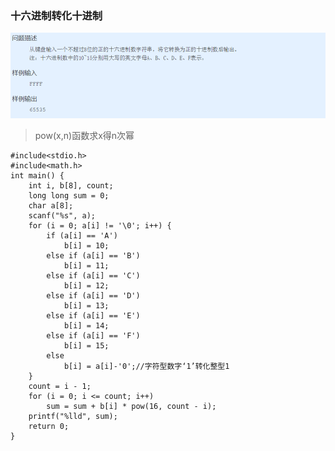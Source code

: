 ### 十六进制转化十进制

![](https://github.com/wkrkk/RandomPictures/blob/master/TIM%E6%88%AA%E5%9B%BE20190226214849.png?raw=true)

> pow(x,n)函数求x得n次幂

```
#include<stdio.h>
#include<math.h>
int main() {
	int i, b[8], count;
	long long sum = 0;
	char a[8];
	scanf("%s", a);
	for (i = 0; a[i] != '\0'; i++) {
		if (a[i] == 'A')
			b[i] = 10;
		else if (a[i] == 'B')
			b[i] = 11;
		else if (a[i] == 'C')
			b[i] = 12;
		else if (a[i] == 'D')
			b[i] = 13;
		else if (a[i] == 'E')
			b[i] = 14;
		else if (a[i] == 'F')
			b[i] = 15;
		else
			b[i] = a[i]-'0';//字符型数字‘1’转化整型1
	}
	count = i - 1;
	for (i = 0; i <= count; i++)
		sum = sum + b[i] * pow(16, count - i);
	printf("%lld", sum);
	return 0;
}
```

